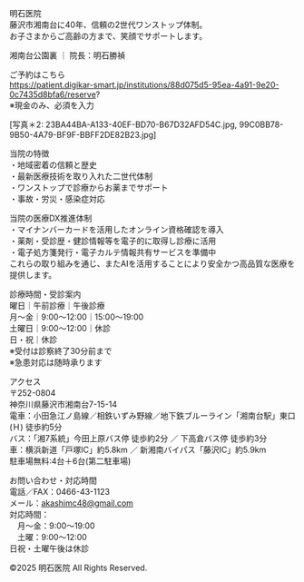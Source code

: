 明石医院  
藤沢市湘南台に40年、信頼の2世代ワンストップ体制。  
お子さまからご高齢の方まで、笑顔でサポートします。

湘南台公園裏 ｜ 院長：明石勝禎

ご予約はこちら  
https://patient.digikar-smart.jp/institutions/88d075d5-95ea-4a91-9e20-0c7435d8bfa6/reserve?  
※現金のみ、必須を入力

[写真＊2: 23BA44BA-A133-40EF-BD70-B67D32AFD54C.jpg, 99C0BB78-9B50-4A79-BF9F-BBFF2DE82B23.jpg]

当院の特徴  
・地域密着の信頼と歴史  
・最新医療技術を取り入れた二世代体制  
・ワンストップで診療からお薬までサポート  
・事故・労災・感染症対応

当院の医療DX推進体制  
・マイナンバーカードを活用したオンライン資格確認を導入  
・薬剤・受診歴・健診情報等を電子的に取得し診療に活用  
・電子処方箋発行・電子カルテ情報共有サービスを準備中  
これらの取り組みを通じ、またAIを活用することにより安全かつ高品質な医療を提供します。

診療時間・受診案内  
曜日｜午前診療｜午後診療  
月〜金｜9:00～12:00｜15:00～19:00  
土曜日｜9:00～12:00｜休診  
日・祝｜休診  
※受付は診察終了30分前まで  
※急患対応は随時承ります

アクセス  
〒252-0804  
神奈川県藤沢市湘南台7-15-14  
電車：小田急江ノ島線／相鉄いずみ野線／地下鉄ブルーライン「湘南台駅」東口(Ｈ) 徒歩約5分  
バス：「湘7系統」今田上原バス停 徒歩約2分 ／ 下高倉バス停 徒歩約3分  
車：横浜新道「戸塚IC」約5.8km ／ 新湘南バイパス「藤沢IC」約5.9km  
駐車場無料:4台＋6台(第二駐車場)

お問い合わせ・対応時間  
電話／FAX：0466-43-1123  
メール：akashimc48@gmail.com  
対応時間：  
　月〜金：9:00～19:00  
　土曜：9:00～12:00  
日祝・土曜午後は休診

©2025 明石医院 All Rights Reserved.
